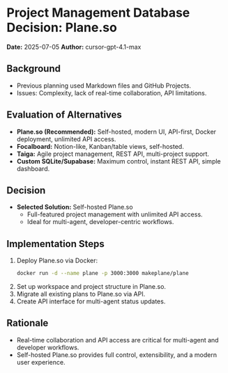 # Project Management Database Decision: Plane.so

**Date:** 2025-07-05
**Author:** cursor-gpt-4.1-max

## Background
- Previous planning used Markdown files and GitHub Projects.
- Issues: Complexity, lack of real-time collaboration, API limitations.

## Evaluation of Alternatives
- **Plane.so (Recommended):** Self-hosted, modern UI, API-first, Docker deployment, unlimited API access.
- **Focalboard:** Notion-like, Kanban/table views, self-hosted.
- **Taiga:** Agile project management, REST API, multi-project support.
- **Custom SQLite/Supabase:** Maximum control, instant REST API, simple dashboard.

## Decision
- **Selected Solution:** Self-hosted Plane.so
  - Full-featured project management with unlimited API access.
  - Ideal for multi-agent, developer-centric workflows.

## Implementation Steps
1. Deploy Plane.so via Docker:
   ```bash
   docker run -d --name plane -p 3000:3000 makeplane/plane
   ```
2. Set up workspace and project structure in Plane.so.
3. Migrate all existing plans to Plane.so via API.
4. Create API interface for multi-agent status updates.

## Rationale
- Real-time collaboration and API access are critical for multi-agent and developer workflows.
- Self-hosted Plane.so provides full control, extensibility, and a modern user experience. 